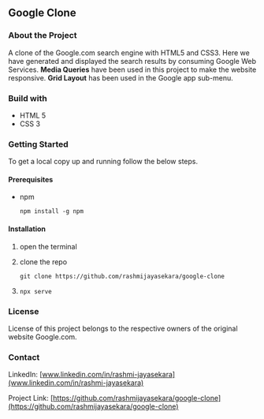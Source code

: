 ## Google Clone 
### About the Project
A clone of the Google.com search engine with HTML5 and CSS3. Here we have generated and displayed the search results by consuming Google Web Services. <strong>Media Queries</strong> have been used in this project to make the website responsive. <strong> Grid Layout</strong> has been used in the Google app sub-menu.
### Build with
- HTML 5
- CSS 3

### Getting Started
To get a local copy up and running follow the below steps.


#### Prerequisites
- npm 

    `npm install -g npm`

#### Installation
1. open the terminal
2. clone the repo

    `git clone https://github.com/rashmijayasekara/google-clone`

3. 
    `npx serve`
### License
License of this project belongs to the respective owners of the original website Google.com.

### Contact

LinkedIn: [www.linkedin.com/in/rashmi-jayasekara](www.linkedin.com/in/rashmi-jayasekara)

Project Link: [https://github.com/rashmijayasekara/google-clone](https://github.com/rashmijayasekara/google-clone)
